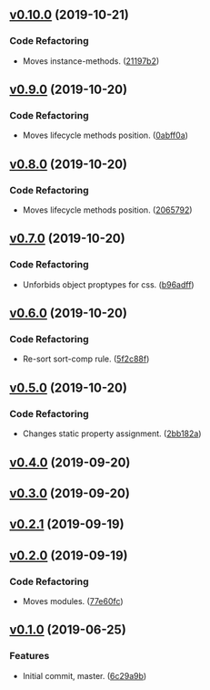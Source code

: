 <a name="v0.10.0"></a>
## [v0.10.0](https://github.com/alexseitsinger/eslint-config-react/compare/v0.9.0...v0.10.0) (2019-10-21)

### Code Refactoring
- Moves instance-methods. ([21197b2](https://github.com/alexseitsinger/eslint-config-react/commit/21197b2df950021636807f66cf33372f68d431f1))


<a name="v0.9.0"></a>
## [v0.9.0](https://github.com/alexseitsinger/eslint-config-react/compare/v0.8.0...v0.9.0) (2019-10-20)

### Code Refactoring
- Moves lifecycle methods position. ([0abff0a](https://github.com/alexseitsinger/eslint-config-react/commit/0abff0af29fcd257c18bc233cc9f2ec51e5a964d))


<a name="v0.8.0"></a>
## [v0.8.0](https://github.com/alexseitsinger/eslint-config-react/compare/v0.7.0...v0.8.0) (2019-10-20)

### Code Refactoring
- Moves lifecycle methods position. ([2065792](https://github.com/alexseitsinger/eslint-config-react/commit/2065792059ed427d0c1557c66c071d6bd2ee03bb))


<a name="v0.7.0"></a>
## [v0.7.0](https://github.com/alexseitsinger/eslint-config-react/compare/v0.6.0...v0.7.0) (2019-10-20)

### Code Refactoring
- Unforbids object proptypes for css. ([b96adff](https://github.com/alexseitsinger/eslint-config-react/commit/b96adff09f174ce1d53a3c8c595aa58383ac0312))


<a name="v0.6.0"></a>
## [v0.6.0](https://github.com/alexseitsinger/eslint-config-react/compare/v0.5.0...v0.6.0) (2019-10-20)

### Code Refactoring
- Re-sort sort-comp rule. ([5f2c88f](https://github.com/alexseitsinger/eslint-config-react/commit/5f2c88fe1bbbf00a8080bc41a26ae0c4160cbfbe))


<a name="v0.5.0"></a>
## [v0.5.0](https://github.com/alexseitsinger/eslint-config-react/compare/v0.4.0...v0.5.0) (2019-10-20)

### Code Refactoring
- Changes static property assignment. ([2bb182a](https://github.com/alexseitsinger/eslint-config-react/commit/2bb182a8c51ccb5755448986d0d0b3d88a042080))


<a name="v0.4.0"></a>
## [v0.4.0](https://github.com/alexseitsinger/eslint-config-react/compare/v0.3.0...v0.4.0) (2019-09-20)


<a name="v0.3.0"></a>
## [v0.3.0](https://github.com/alexseitsinger/eslint-config-react/compare/v0.2.1...v0.3.0) (2019-09-20)


<a name="v0.2.1"></a>
## [v0.2.1](https://github.com/alexseitsinger/eslint-config-react/compare/v0.2.0...v0.2.1) (2019-09-19)


<a name="v0.2.0"></a>
## [v0.2.0](https://github.com/alexseitsinger/eslint-config-react/compare/v0.1.0...v0.2.0) (2019-09-19)

### Code Refactoring
- Moves modules. ([77e60fc](https://github.com/alexseitsinger/eslint-config-react/commit/77e60fc8057fe63f94464eb158477a076ef973ed))


<a name="v0.1.0"></a>
## [v0.1.0](https://github.com/alexseitsinger/eslint-config-react/compare/6c29a9b6903847728b0080a7c856e92661769fe8...v0.1.0) (2019-06-25)

### Features
- Initial commit, master. ([6c29a9b](https://github.com/alexseitsinger/eslint-config-react/commit/6c29a9b6903847728b0080a7c856e92661769fe8))


